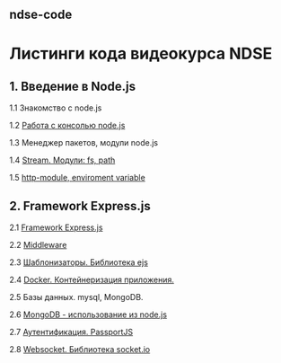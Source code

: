 ## ndse-code
# Листинги кода видеокурса NDSE

## 1. Введение в Node.js
1.1 Знакомство с node.js

1.2 [Работа с консолью node.js](1.2-console)

1.3 Менеджер пакетов, модули node.js

1.4 [Stream. Модули: fs, path](1.4-stream)

1.5 [http-module, enviroment variable](1.5-http)

## 2. Framework Express.js
2.1 [Framework Express.js](2.1-express)

2.2 [Middleware](2.2-middleware)

2.3 [Шаблонизаторы. Библиотека ejs](2.3-ejs)

2.4 [Docker. Контейнеризация приложения.](2.4-docker)

2.5 Базы данных. mysql, MongoDB.

2.6 [MongoDB - использование из node.js](2.6-mongo)

2.7 [Аутентификация. PassportJS](2.7-auth)

2.8 [Websocket. Библиотека socket.io](2.8-websocket)
